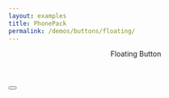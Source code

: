 ```yaml
---
layout: examples
title: PhonePack
permalink: /demos/buttons/floating/
---
```


<header class="header header--shadow">
      <div class="header__title">Floating Button</div>
</header>
    
<section class="content content--padding has-header">
        <button class="button bg-blue text-white button--fab button--fab-floating"><i class="icon mdi mdi-pencil"></i></button>
</section> 
  

